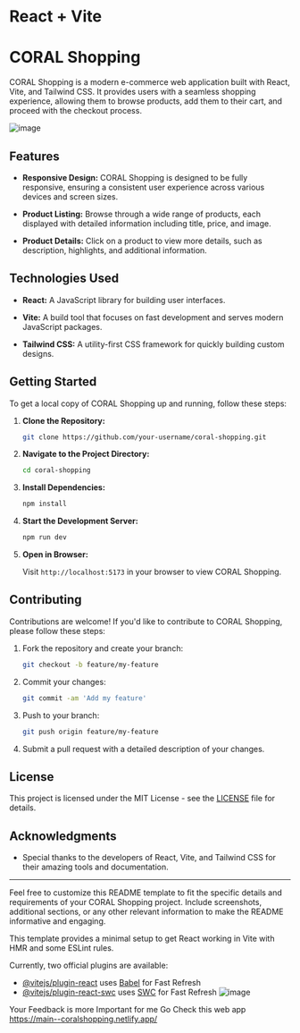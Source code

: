 # React + Vite

# CORAL Shopping

CORAL Shopping is a modern e-commerce web application built with React, Vite, and Tailwind CSS. It provides users with a seamless shopping experience, allowing them to browse products, add them to their cart, and proceed with the checkout process.

![image](https://github.com/shivamm-55/CORAL-Shopping-Site/assets/108998384/c9df14dc-9043-4f48-a30a-c568ab0275ac)



## Features

- **Responsive Design:** CORAL Shopping is designed to be fully responsive, ensuring a consistent user experience across various devices and screen sizes.

- **Product Listing:** Browse through a wide range of products, each displayed with detailed information including title, price, and image.

- **Product Details:** Click on a product to view more details, such as description, highlights, and additional information.

## Technologies Used

- **React:** A JavaScript library for building user interfaces.

- **Vite:** A build tool that focuses on fast development and serves modern JavaScript packages.

- **Tailwind CSS:** A utility-first CSS framework for quickly building custom designs.

## Getting Started

To get a local copy of CORAL Shopping up and running, follow these steps:

1. **Clone the Repository:**

   ```bash
   git clone https://github.com/your-username/coral-shopping.git
   ```

2. **Navigate to the Project Directory:**

   ```bash
   cd coral-shopping
   ```

3. **Install Dependencies:**

   ```bash
   npm install
   ```

4. **Start the Development Server:**

   ```bash
   npm run dev
   ```

5. **Open in Browser:**

   Visit `http://localhost:5173` in your browser to view CORAL Shopping.

## Contributing

Contributions are welcome! If you'd like to contribute to CORAL Shopping, please follow these steps:

1. Fork the repository and create your branch:

   ```bash
   git checkout -b feature/my-feature
   ```

2. Commit your changes:

   ```bash
   git commit -am 'Add my feature'
   ```

3. Push to your branch:

   ```bash
   git push origin feature/my-feature
   ```

4. Submit a pull request with a detailed description of your changes.

## License

This project is licensed under the MIT License - see the [LICENSE](LICENSE) file for details.

## Acknowledgments

- Special thanks to the developers of React, Vite, and Tailwind CSS for their amazing tools and documentation.

---

Feel free to customize this README template to fit the specific details and requirements of your CORAL Shopping project. Include screenshots, additional sections, or any other relevant information to make the README informative and engaging.

This template provides a minimal setup to get React working in Vite with HMR and some ESLint rules.

Currently, two official plugins are available:

- [@vitejs/plugin-react](https://github.com/vitejs/vite-plugin-react/blob/main/packages/plugin-react/README.md) uses [Babel](https://babeljs.io/) for Fast Refresh
- [@vitejs/plugin-react-swc](https://github.com/vitejs/vite-plugin-react-swc) uses [SWC](https://swc.rs/) for Fast Refresh
![image](https://github.com/shivamm-55/CORAL-Shopping-Site/assets/108998384/a776292c-1676-43f4-ad55-cc08108a5896)

Your Feedback is more Important for me  Go Check this web app https://main--coralshopping.netlify.app/


